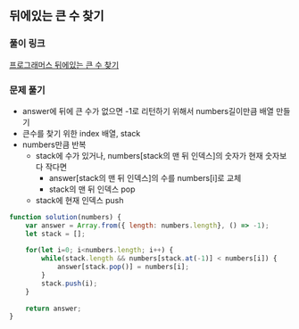 ## 뒤에있는 큰 수 찾기

### 풀이 링크

[프로그래머스 뒤에있는 큰 수 찾기](https://school.programmers.co.kr/learn/courses/30/lessons/154539)

### 문제 풀기

- answer에 뒤에 큰 수가 없으면 -1로 리턴하기 위해서 numbers길이만큼 배열 만들기
- 큰수를 찾기 위한 index 배열, stack
- numbers만큼 반복
  - stack에 수가 있거나, numbers[stack의 맨 뒤 인덱스]의 숫자가 현재 숫자보다 작다면
    - answer[stack의 맨 뒤 인덱스]의 수를 numbers[i]로 교체
    - stack의 맨 뒤 인덱스 pop
  - stack에 현재 인덱스 push

```javascript
function solution(numbers) {
    var answer = Array.from({ length: numbers.length}, () => -1);
    let stack = [];
    
    for(let i=0; i<numbers.length; i++) {
        while(stack.length && numbers[stack.at(-1)] < numbers[i]) {
            answer[stack.pop()] = numbers[i];
        }
        stack.push(i);
    }
    
    return answer;
}
```
